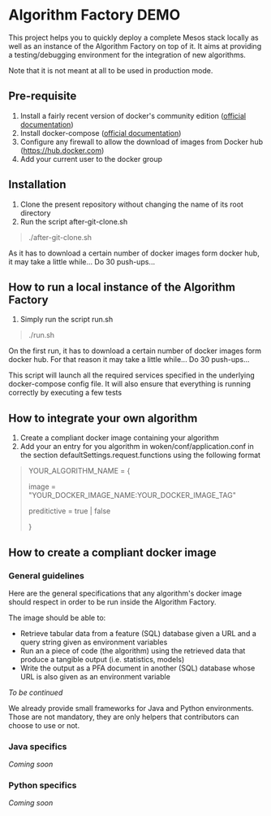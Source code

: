 # Algorithm Factory DEMO

This project helps you to quickly deploy a complete Mesos stack locally as well as an instance of the Algorithm Factory on top of it.
It aims at providing a testing/debugging environment for the integration of new algorithms.

Note that it is not meant at all to be used in production mode.

## Pre-requisite

1. Install a fairly recent version of docker's community edition ([official documentation](https://docs.docker.com/engine/installation/))
2. Install docker-compose ([official documentation](https://docs.docker.com/compose/install/))
3. Configure any firewall to allow the download of images from Docker hub (https://hub.docker.com)
4. Add your current user to the docker group

## Installation

1. Clone the present repository without changing the name of its root directory
2. Run the script after-git-clone.sh

> ./after-git-clone.sh

As it has to download a certain number of docker images form docker hub, it may take a little while... Do 30 push-ups...

## How to run a local instance of the Algorithm Factory

1. Simply run the script run.sh

> ./run.sh

On the first run, it has to download a certain number of docker images form docker hub. For that reason it may take a little while... Do 30 push-ups...

This script will launch all the required services specified in the underlying docker-compose config file.
It will also ensure that everything is running correctly by executing a few tests

## How to integrate your own algorithm

1. Create a compliant docker image containing your algorithm
2. Add your an entry for you algorithm in woken/conf/application.conf in the section defaultSettings.request.functions using the following format

> YOUR_ALGORITHM_NAME = {
>
>   image = "YOUR_DOCKER_IMAGE_NAME:YOUR_DOCKER_IMAGE_TAG"
>
>   preditictive = true | false
>
> }

## How to create a compliant docker image

### General guidelines

Here are the general specifications that any algorithm's docker image should respect in order to be run inside the Algorithm Factory.

The image should be able to:

- Retrieve tabular data from a feature (SQL) database given a URL and a query string given as environment variables
- Run an a piece of code (the algorithm) using the retrieved data that produce a tangible output (i.e. statistics, models) 
- Write the output as a PFA document in another (SQL) database whose URL is also given as an environment variable

*To be continued*

We already provide small frameworks for Java and Python environments. Those are not mandatory, they are only helpers that contributors can choose to use or not.

### Java specifics

*Coming soon*

### Python specifics

*Coming soon*
